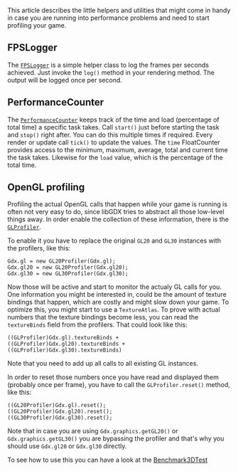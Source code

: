 This article describes the little helpers and utilities that might come in handy in case you are running into performance problems and need to start profiling your game.

FPSLogger
---------
The [`FPSLogger`](http://libgdx.badlogicgames.com/nightlies/docs/api/com/badlogic/gdx/graphics/FPSLogger.html) is a simple helper class to log the frames per seconds achieved. Just invoke the `log()` method in your rendering method. The output will be logged once per second.

PerformanceCounter
------------------
The [`PerformanceCounter`](http://libgdx.badlogicgames.com/nightlies/docs/api/com/badlogic/gdx/utils/PerformanceCounter.html) keeps track of the time and load (percentage of total time) a specific task takes. Call `start()` just before starting the task and `stop()` right after. You can do this multiple times if required. Every render or update call `tick()` to update the values. The `time` FloatCounter provides access to the minimum, maximum, average, total and current time the task takes. Likewise for the `load` value, which is the percentage of the total time.

OpenGL profiling
----------------
Profiling the actual OpenGL calls that happen while your game is running is often not very easy to do, since libGDX tries to abstract all those low-level things away. In order enable the collection of these information, there is the [`GLProfiler`](http://libgdx.badlogicgames.com/nightlies/docs/api/com/badlogic/gdx/graphics/profiling/GLProfiler.html).

To enable it you have to replace the original `GL20` and `GL30` instances with the profilers, like this:

    Gdx.gl = new GL20Profiler(Gdx.gl);
    Gdx.gl20 = new GL20Profiler(Gdx.gl20);
    Gdx.gl30 = new GL30Profiler(Gdx.gl30);

Now those will be active and start to monitor the actualy GL calls for you. One information you might be interested in, could be the amount of texture bindings that happen, which are costly and might slow down your game. To optimize this, you might start to use a `TextureAtlas`. To prove with actual numbers that the texture bindings become less, you can read the `textureBinds` field from the profilers. That could look like this:

    ((GLProfiler)Gdx.gl).textureBinds + ((GLProfiler)Gdx.gl20).textureBinds + ((GLProfiler)Gdx.gl30).textureBinds)

Note that you need to add up all calls to all existing GL instances.

In order to reset those numbers once you have read and displayed them (probably once per frame), you have to call the `GLProfiler.reset()` method, like this:

    ((GL20Profiler)Gdx.gl).reset();
    ((GL20Profiler)Gdx.gl20).reset();
    ((GL30Profiler)Gdx.gl30).reset();

Note that in case you are using `Gdx.graphics.getGL20()` or `Gdx.graphics.getGL30()` you are bypassing the profiler and that's why you should use `Gdx.gl20` or `Gdx.gl30` directly.

To see how to use this you can have a look at the [Benchmark3DTest](https://github.com/libgdx/libgdx/blob/master/tests/gdx-tests/src/com/badlogic/gdx/tests/g3d/Benchmark3DTest.java)